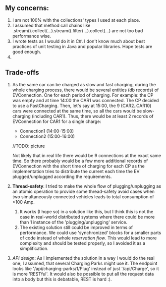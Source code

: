 ## My concerns:

1. I am not 100% with the collections' types I used at each place.
2. I assumed that method call chains like 
   .stream().collect(...).stream().filter(...).collect(...) are not too bad performance wise.
3. I wrote tests as I would do it in C#. I don't know much about best practices of unit testing in Java and popular libraries. Hope tests are good enough.
4. 

## Trade-offs

1. As the same car can be charged as slow and fast charging, during the whole charging process, there would be several entities (db records) of EVConnection. One for each period of charging.
   For example: the CP was empty and at time 14:00 the CAR1 was connected. The CP decided to use a FastCharging.
   Then, let's say at 15:00, the 9 (CAR2..CAR10) cars were connected at the same time, so all the cars would be slow-charging (including CAR1).
   Thus, there would be at least 2 records of EVConnection for CAR1 for a single charge:
   * Connection1 (14:00-15:00)
   * Connection2 (15:00-16:00)

    //TODO: picture
   
    Not likely that in real life there would be 9 connections at the exact same time.
    So there probably would be a few more additional records of EVConnection with the short time of charging for each CP as the implementation tries to distribute the current each time the EV plugged/unplugged according the requirements.
  

2. **Thread-safety**: I tried to make the whole flow of plugging/unplugging as an atomic operation to provide some thread-safety avoid cases when two simultaneously connected vehicles leads to total consumption of >100 Amp. 
   1. It works (I hope so) in a solution like this, but I think this is not the case in real-world distributed systems where there could be more than 1 instance of the 'plugging/unplugging' service.
   2. The existing solution still could be improved in terms of performance. We could use 'synchronized' blocks for a smaller parts of code instead of whole *reservation flow*. This would lead to more complexity and should be tested properly, so I avoided it as a simplification.
3. *API design*: As I implemented the solution in a way I would do the real one, I assumed, that several Charging Parks might use it.
The endpoint looks like '/api/charging-parks/1/Plug' instead of just '/api/Charge', so it is more 'RESTful'.
It would also be possible to put all the request data into a body but this is debatable, REST is hard :).

